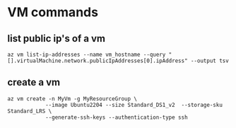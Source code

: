 # VM commands
## list public ip's of a vm
`az vm list-ip-addresses --name vm_hostname --query "[].virtualMachine.network.publicIpAddresses[0].ipAddress" --output tsv`
## create a vm
```
az vm create -n MyVm -g MyResourceGroup \
            --image Ubuntu2204 --size Standard_DS1_v2  --storage-sku Standard_LRS \
            --generate-ssh-keys --authentication-type ssh
```

